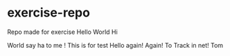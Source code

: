 # exercise-repo
Repo made for exercise
Hello World
Hi


World say ha to me !
This is for test
Hello again!
Again!
To
Track in net!
Tom